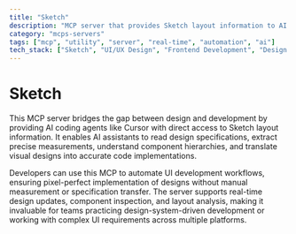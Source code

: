 ```yaml
---
title: "Sketch"
description: "MCP server that provides Sketch layout information to AI coding agents, enabling precise UI implementation from design specs."
category: "mcps-servers"
tags: ["mcp", "utility", "server", "real-time", "automation", "ai"]
tech_stack: ["Sketch", "UI/UX Design", "Frontend Development", "Design Systems", "Automated Code Generation"]
---
```


# Sketch

This MCP server bridges the gap between design and development by providing AI coding agents like Cursor with direct access to Sketch layout information. It enables AI assistants to read design specifications, extract precise measurements, understand component hierarchies, and translate visual designs into accurate code implementations.

Developers can use this MCP to automate UI development workflows, ensuring pixel-perfect implementation of designs without manual measurement or specification transfer. The server supports real-time design updates, component inspection, and layout analysis, making it invaluable for teams practicing design-system-driven development or working with complex UI requirements across multiple platforms.
